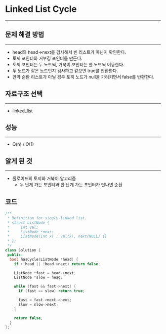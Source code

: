 # Linked List Cycle
---
## 문제 해결 방법
---
* head와 head->next를 검사해서 빈 리스트가 아닌지 확인한다.
* 토끼 포인터와 거부깅 포인터를 만든다.
* 토끼 포인터는 두 노드씩, 거북이 포인터는 한 노드씩 이동한다.
* 두 노드가 같은 노드인지 검사하고 같으면 true를 반환한다.
* 만약 순환 리스트가 아닐 경우 토끼 노드가 null을 가리키면서 false를 반환한다.
## 자료구조 선택
---
* linked_list
## 성능
---
* O(n) / O(1)
## 알게 된 것
---
* 플로이드의 토끼와 거북이 알고리즘
  * 두 단계 가는 포인터와 한 단계 가는 포인터가 만나면 순환
## 코드
```cpp
/**
 * Definition for singly-linked list.
 * struct ListNode {
 *     int val;
 *     ListNode *next;
 *     ListNode(int x) : val(x), next(NULL) {}
 * };
 */
class Solution {
 public:
  bool hasCycle(ListNode *head) {
    if (!head || !head->next) return false;

    ListNode *fast = head->next;
    ListNode *slow = head;

    while (fast && fast->next) {
      if (fast == slow) return true;

      fast = fast->next->next;
      slow = slow->next;
    }

    return false;
  }
};
```
